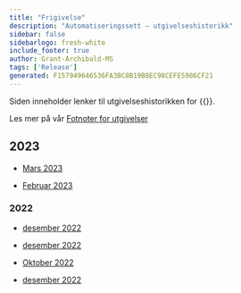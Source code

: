 ```yaml
---
title: "Frigivelse"
description: "Automatiseringssett – utgivelseshistorikk"
sidebar: false
sidebarlogo: fresh-white
include_footer: true
author: Grant-Archibald-MS
tags: ['Release']
generated: F157949646536FA3BC8B19B8EC98CEFE5986CF21
---
```


Siden inneholder lenker til utgivelseshistorikken for {{<product-name>}}.

Les mer på vår [Fotnoter for utgivelser](/nb/releases/milestones)

## 2023

- [Mars 2023](/nb/releases/march-2023)

- [Februar 2023](/nb/releases/february-2023)

### 2022

- [desember 2022](/nb/releases/december-2022)

- [desember 2022](/nb/releases/november-2022)

- [Oktober 2022](/nb/releases/october-2022)

- [desember 2022](/nb/releases/september-2022)
